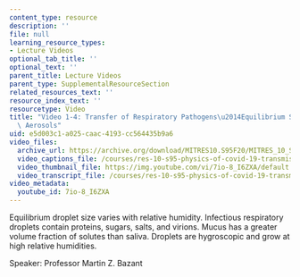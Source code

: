 ```yaml
---
content_type: resource
description: ''
file: null
learning_resource_types:
- Lecture Videos
optional_tab_title: ''
optional_text: ''
parent_title: Lecture Videos
parent_type: SupplementalResourceSection
related_resources_text: ''
resource_index_text: ''
resourcetype: Video
title: "Video 1-4: Transfer of Respiratory Pathogens\u2014Equilibrium Size of Respiratory\
  \ Aerosols"
uid: e5d003c1-a025-caac-4193-cc564435b9a6
video_files:
  archive_url: https://archive.org/download/MITRES10.S95F20/MITRES_10_S95F20_0104_300k.mp4
  video_captions_file: /courses/res-10-s95-physics-of-covid-19-transmission-fall-2020/637de3a85e025e87a1907b3b50ebbb5b_7io-8_I6ZXA.vtt
  video_thumbnail_file: https://img.youtube.com/vi/7io-8_I6ZXA/default.jpg
  video_transcript_file: /courses/res-10-s95-physics-of-covid-19-transmission-fall-2020/04d82ef8d67db1b420968f4ec0f99db4_7io-8_I6ZXA.pdf
video_metadata:
  youtube_id: 7io-8_I6ZXA
---
```


Equilibrium droplet size varies with relative humidity. Infectious respiratory droplets contain proteins, sugars, salts, and virions. Mucus has a greater volume fraction of solutes than saliva. Droplets are hygroscopic and grow at high relative humidities.

Speaker: Professor Martin Z. Bazant